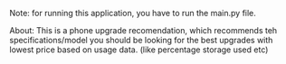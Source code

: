 Note: for running this application, you have to run the main.py file.

About: This is a phone upgrade recomendation, which recommends teh specifications/model you should be looking for the best upgrades with lowest price based on usage data. (like percentage storage used etc)
